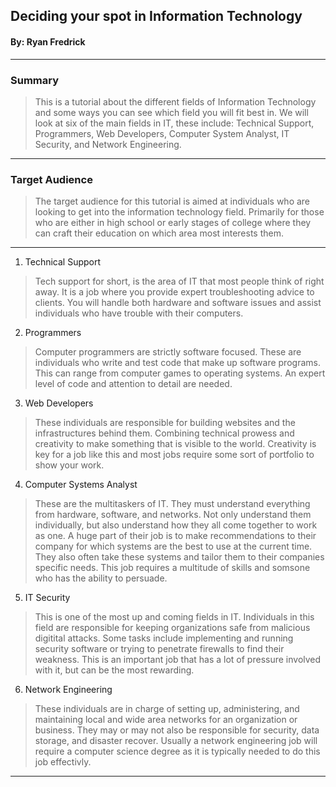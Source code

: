 ## Deciding your spot in Information Technology 
#### By: Ryan Fredrick
---
### Summary 

>This is a tutorial about the different fields of Information Technology and some ways you can see which field you will fit best in. We will look at six of the main fields in IT, these include: Technical Support, Programmers, Web Developers, Computer System Analyst, IT Security, and Network Engineering. 
---
### Target Audience 

>The target audience for this tutorial is aimed at individuals who are looking to get into the information technology field. Primarily for those who are either in high school or early stages of college where they can craft their education on which area most interests them. 
---
1. Technical Support
>Tech support for short, is the area of IT that most people think of right away. It is a job where you provide expert troubleshooting advice to clients. You will handle both hardware and software issues and assist individuals who have trouble with their computers.
2. Programmers
>Computer programmers are strictly software focused. These are individuals who write and test code that make up software programs. This can range from computer games to operating systems. An expert level of code and attention to detail are needed.
3. Web Developers 
>These individuals are responsible for building websites and the infrastructures behind them. Combining technical prowess and creativity to make something that is visible to the world. Creativity is key for a job like this and most jobs require some sort of portfolio to show your work. 
4. Computer Systems Analyst
>These are the multitaskers of IT. They must understand everything from hardware, software, and networks. Not only understand them individually, but also understand how they all come together to work as one. A huge part of their job is to make recommendations to their company for which systems are the best to use at the current time. They also often take these systems and tailor them to their companies specific needs. This job requires a multitude of skills and somsone who has the ability to persuade. 
5. IT Security 
>This is one of the most up and coming fields in IT. Individuals in this field are responsible for keeping organizations safe from malicious digitital attacks. Some tasks include implementing and running security software or trying to penetrate firewalls to find their weakness. This is an important job that has a lot of pressure involved with it, but can be the most rewarding.
6. Network Engineering
>These individuals are in charge of setting up, administering, and maintaining local and wide area networks for an organization or business. They may or may not also be responsible for security, data storage, and disaster recover. Usually a network engineering job will require a computer science degree as it is typically needed to do this job effectivly. 
---
